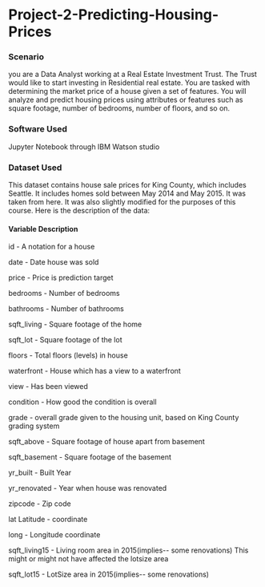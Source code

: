 # Project-2-Predicting-Housing-Prices

### Scenario

you are a Data Analyst working at a Real Estate Investment Trust. The Trust would like to start investing in Residential real estate. You are tasked with determining the market price of a house given a set of features. You will analyze and predict housing prices using attributes or features such as square footage, number of bedrooms, number of floors, and so on.


### Software Used 

Jupyter Notebook through IBM Watson studio 

### Dataset Used 
This dataset contains house sale prices for King County, which includes Seattle. It includes homes sold between May 2014 and May 2015. It was taken from here. It was also slightly modified for the purposes of this course. Here is the description of the data:

#### Variable	                                     Description

id	     -       A notation for a house

date	   -      Date house was sold

price	     -    Price is prediction target

bedrooms	  -           Number of bedrooms

bathrooms	    -       Number of bathrooms

sqft_living	  -         Square footage of the home

sqft_lot	   -         Square footage of the lot

floors	   -         Total floors (levels) in house

waterfront	  -            House which has a view to a waterfront

view	     -             Has been viewed

condition	   -             How good the condition is overall

grade	     -             overall grade given to the housing unit, based on King County grading system

sqft_above	     -              Square footage of house apart from basement

sqft_basement	     -          Square footage of the basement

yr_built	      -              Built Year

yr_renovated	    -         Year when house was renovated

zipcode	      -        Zip code

lat	Latitude     -     coordinate

long	           -              Longitude coordinate

sqft_living15	    -           Living room area in 2015(implies-- some renovations) This might or might not have affected the lotsize area
  
  
 sqft_lot15	       -             LotSize area in 2015(implies-- some renovations)


